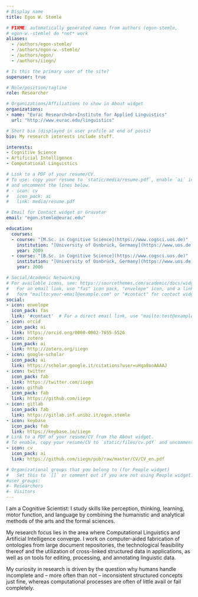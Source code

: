 ```yaml
---
# Display name
title: Egon W. Stemle

# FIXME: automatically generated names from authors (egon-stemle,
# egon-w.-stemle) do *not* work
aliases:
  - /authors/egon-stemle/
  - /authors/egon-w.-stemle/
  - /authors/egon/
  - /authors/iiegn/

# Is this the primary user of the site?
superuser: true

# Role/position/tagline
role: Researcher

# Organizations/Affiliations to show in About widget
organizations:
- name: "Eurac Research<br>Institute for Applied Linguistics"
  url: "http://www.eurac.edu/linguistics"

# Short bio (displayed in user profile at end of posts)
bio: My research interests include stuff.

interests:
- Cognitive Science
- Artificial Intelligence
- Computational Linguistics

# Link to a PDF of your resume/CV.
# To use: copy your resume to `static/media/resume.pdf`, enable `ai` icons in `params.toml`,
# and uncomment the lines below.
# - icon: cv
#   icon_pack: ai
#   link: media/resume.pdf

# Email for Contact widget or Gravatar
email: "egon.stemle@eurac.edu"

education:
  courses:
  - course: "[M.Sc. in Cognitive Science](https://www.cogsci.uos.de)"
    institution: "[University of Osnbrück, Germany](https://www.uos.de)"
    year: 2009
  - course: "[B.Sc. in Cognitive Science](https://www.cogsci.uos.de)"
    institution: "[University of Osnbrück, Germany](https://www.uos.de)"
    year: 2006

# Social/Academic Networking
# For available icons, see: https://sourcethemes.com/academic/docs/widgets/#icons
#   For an email link, use "fas" icon pack, "envelope" icon, and a link in the
#   form "mailto:your-email@example.com" or "#contact" for contact widget.
social:
- icon: envelope
  icon_pack: fas
  link: '#contact'  # For a direct email link, use "mailto:test@example.org".
- icon: orcid
  icon_pack: ai
  link: https://orcid.org/0000-0002-7655-5526
- icon: zotero
  icon_pack: ai
  link: http://zotero.org/iiegn
- icon: google-scholar
  icon_pack: ai
  link: https://scholar.google.it/citations?user=uHqa8ooAAAAJ
- icon: twitter
  icon_pack: fab
  link: https://twitter.com/iiegn
- icon: github
  icon_pack: fab
  link: https://github.com/iiegn
- icon: gitlab
  icon_pack: fab
  link: https://gitlab.inf.unibz.it/egon.stemle
- icon: keybase
  icon_pack: fab
  link: https://keybase.io/iiegn
# Link to a PDF of your resume/CV from the About widget.
# To enable, copy your resume/CV to `static/files/cv.pdf` and uncomment the lines below.  
- icon: cv
  icon_pack: ai
  link: https://github.com/iiegn/pub/raw/master/CV/CV_en.pdf

# Organizational groups that you belong to (for People widget)
#   Set this to `[]` or comment out if you are not using People widget.  
#user_groups:
#- Researchers
#- Visitors
---
```


I am a Cognitive Scientist: I study skills like perception, thinking, learning,
motor function, and language by combining the humanistic and analytical
methods of the arts and the formal sciences.

My research focus lies in the area where Computational Linguistics and
Artificial Intelligence converge. I work on computer-aided fabrication of
ontologies from large document repositories, the technological feasibility
thereof and the utilization of cross-linked structured data in applications, as
well as on tools for editing, processing, and annotating linguistic data.

My curiosity in research is driven by the question why humans handle incomplete
and – more often than not – inconsistent structured concepts just fine, whereas
computational processes are often of little avail or fail completely.

